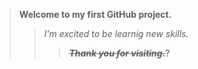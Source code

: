 >**Welcome to my first GitHub project.**<br/>
>>_I'm excited to be learnig new skills._<br/>
>>>**_~~Thank you for visiting.~~_**?<br/>
 



